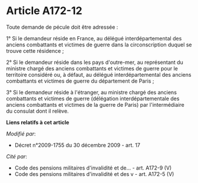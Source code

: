 # Article A172-12

Toute demande de pécule doit être adressée : 

1° Si le demandeur réside en France, au délégué interdépartemental des anciens combattants et victimes de guerre dans la
circonscription duquel se trouve cette résidence ; 

2° Si le demandeur réside dans les pays d'outre-mer, au représentant du       ministre chargé des anciens combattants et
victimes de guerre pour le territoire considéré ou, à défaut, au délégué interdépartemental des anciens combattants et
victimes de guerre du département de Paris ; 

3° Si le demandeur réside à l'étranger, au       ministre chargé des anciens combattants et victimes de guerre (délégation
interdépartementale des anciens combattants et victimes de la guerre de Paris) par l'intermédiaire du consulat dont il
relève.

**Liens relatifs à cet article**

_Modifié par_:

  - Décret n°2009-1755 du 30 décembre 2009 - art. 17

_Cité par_:

  - Code des pensions militaires d'invalidité et de... - art. A172-9 (V)
  - Code des pensions militaires d'invalidité et des v - art. A172-5 (V)
